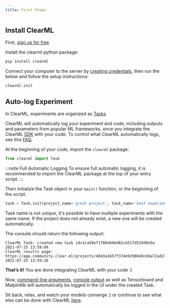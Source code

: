 ```yaml
---
title: First Steps
---
```



## Install ClearML


First, [sign up for free](https://app.clear.ml)

Install the clearml python package:
```bash
pip install clearml
```

Connect your computer to the server by [creating credentials](https://app.clear.ml/settings/workspace-configuration), then run the below and follow the setup instructions:
```bash
clearml-init
```


## Auto-log Experiment

In ClearML, experiments are organized as [Tasks](../../fundamentals/task.md). 

ClearML will automatically log your experiment and code, including outputs and parameters from popular ML frameworks, 
once you integrate the ClearML [SDK](../../clearml_sdk.md) with your code. To control what ClearML automatically logs, see this [FAQ](../../faq.md#controlling_logging). 

At the beginning of your code, import the `clearml` package: 

```python
from clearml import Task
```

:::note Full Automatic Logging
To ensure full automatic logging, it is recommended to import the ClearML package at the top of your entry script.
:::

Then initialize the Task object in your `main()` function, or the beginning of the script.

```python
task = Task.init(project_name='great project', task_name='best experiment')
```

Task name is not unique, it's possible to have multiple experiments with the same name.
If the project does not already exist, a new one will be created automatically.

The console should return the following output:

```
ClearML Task: created new task id=1ca59ef1f86d44bd81cb517d529d9e5a
2021-07-25 13:59:09
ClearML results page: https://app.community.clear.ml/projects/4043a1657f374e9298649c6ba72ad233/experiments/1ca59ef1f86d44bd81cb517d529d9e5a/output/log
2021-07-25 13:59:16
```

**That’s it!** You are done integrating ClearML with your code :)

Now, [command-line arguments](../../fundamentals/hyperparameters.md#command-line-parsing), [console output](../../fundamentals/logger#types-of-logged-results) as well as Tensorboard and Matplotlib will automatically be logged in the UI under the created Task.
<br/>

Sit back, relax, and watch your models converge :) or continue to see what else can be done with ClearML [here](ds_second_steps.md).
 